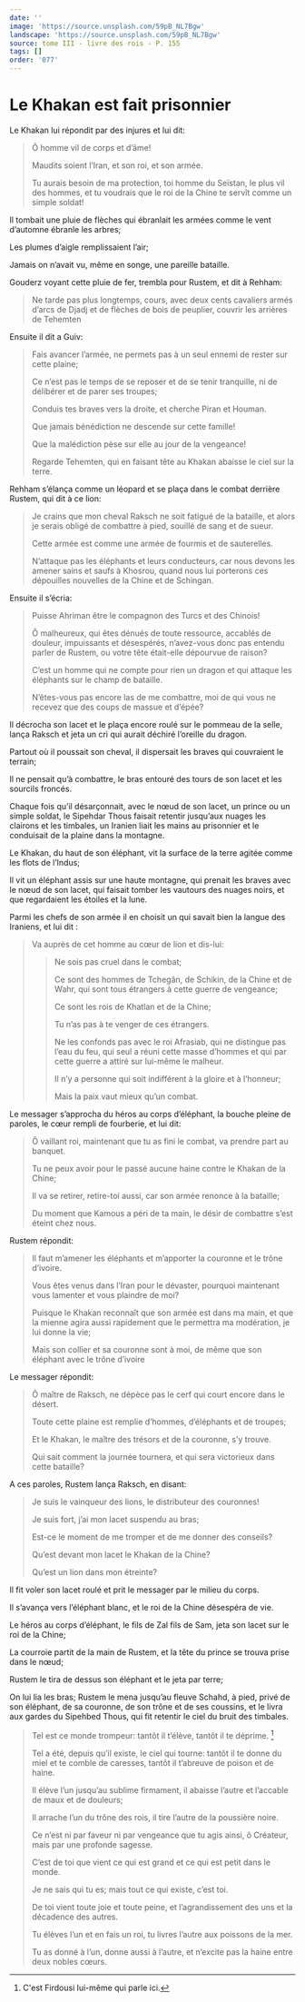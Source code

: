 ```yaml
---
date: ''
image: 'https://source.unsplash.com/59pB_NL7Bgw'
landscape: 'https://source.unsplash.com/59pB_NL7Bgw'
source: tome III - livre des rois - P. 155
tags: []
order: '077'
---
```


# Le Khakan est fait prisonnier

Le Khakan lui répondit par des injures et lui dit:

> Ô homme vil de corps et d’âme!
>
> Maudits soient l’Iran, et son roi, et son armée.
>
> Tu aurais besoin de ma protection, toi homme du Seïstan, le plus vil des hommes, et tu voudrais que le roi de la Chine te servît comme un simple soldat!

Il tombait une pluie de flèches qui ébranlait les armées comme le vent d’automne ébranle les arbres;

Les plumes d’aigle remplissaient l’air;

Jamais on n’avait vu, même en songe, une pareille bataille.

Gouderz voyant cette pluie de fer, trembla pour Rustem, et dit à Rehham:

> Ne tarde pas plus longtemps, cours, avec deux cents cavaliers armés d’arcs de Djadj et de flèches de bois de peuplier, couvrir les arrières de Tehemten

Ensuite il dit a Guiv:

> Fais avancer l’armée, ne permets pas à un seul ennemi de rester sur cette plaine;
>
> Ce n’est pas le temps de se reposer et de se tenir tranquille, ni de délibérer et de parer ses troupes;
>
> Conduis tes braves vers la droite, et cherche Piran et Houman.
>
> Que jamais bénédiction ne descende sur cette famille!
>
> Que la malédiction pèse sur elle au jour de la vengeance!
>
> Regarde Tehemten, qui en faisant tête au Khakan abaisse le ciel sur la terre.

Rehham s’élança comme un léopard et se plaça dans le combat derrière Rustem, qui dit à ce lion:

> Je crains que mon cheval Raksch ne soit fatigué de la bataille, et alors je serais obligé de combattre à pied, souillé de sang et de sueur.
>
> Cette armée est comme une armée de fourmis et de sauterelles.
>
> N’attaque pas les éléphants et leurs conducteurs, car nous devons les amener sains et saufs à Khosrou, quand nous lui porterons ces dépouilles nouvelles de la Chine et de Schingan.

Ensuite il s’écria:

> Puisse Ahriman être le compagnon des Turcs et des Chinois!
>
> Ô malheureux, qui êtes dénués de toute ressource, accablés de douleur, impuissants et désespérés, n’avez-vous donc pas entendu parler de Rustem, ou votre tête était-elle dépourvue de raison?
>
> C’est un homme qui ne compte pour rien un dragon et qui attaque les éléphants sur le champ de bataille.
>
> N’êtes-vous pas encore las de me combattre, moi de qui vous ne recevez que des coups de massue et d’épée?

Il décrocha son lacet et le plaça encore roulé sur le pommeau de la selle, lança Raksch et jeta un cri qui aurait déchiré l’oreille du dragon.

Partout où il poussait son cheval, il dispersait les braves qui couvraient le terrain;

Il ne pensait qu’à combattre, le bras entouré des tours de son lacet et les sourcils froncés.

Chaque fois qu’il désarçonnait, avec le nœud de son lacet, un prince ou un simple soldat, le Sipehdar Thous faisait retentir jusqu’aux nuages les clairons et les timbales, un Iranien liait les mains au prisonnier et le conduisait de la plaine dans la montagne.

Le Khakan, du haut de son éléphant, vit la surface de la terre agitée comme les flots de l’Indus;

Il vit un éléphant assis sur une haute montagne, qui prenait les braves avec le nœud de son lacet, qui faisait tomber les vautours des nuages noirs, et que regardaient les étoiles et la lune.

Parmi les chefs de son armée il en choisit un qui savait bien la langue des Iraniens, et lui dit :

> Va auprès de cet homme au cœur de lion et dis-lui:
>
> > Ne sois pas cruel dans le combat;
> >
> > Ce sont des hommes de Tchegân, de Schikin, de la Chine et de Wahr, qui sont tous étrangers à cette guerre de vengeance;
> >
> > Ce sont les rois de Khatlan et de la Chine;
> >
> > Tu n’as pas à te venger de ces étrangers.
> >
> > Ne les confonds pas avec le roi Afrasiab, qui ne distingue pas l’eau du feu, qui seul a réuni cette masse d’hommes et qui par cette guerre a attiré sur lui-même le malheur.
> >
> > Il n’y a personne qui soit indifférent à la gloire et à l’honneur;
> >
> > Mais la paix vaut mieux qu’un combat.

Le messager s’approcha du héros au corps d’éléphant, la bouche pleine de paroles, le cœur rempli de fourberie, et lui dit:

> Ô vaillant roi, maintenant que tu as fini le combat, va prendre part au banquet.
>
> Tu ne peux avoir pour le passé aucune haine contre le Khakan de la Chine;
>
> Il va se retirer, retire-toi aussi, car son armée renonce à la bataille;
>
> Du moment que Kamous a péri de ta main, le désir de combattre s’est éteint chez nous.

Rustem répondit:

> Il faut m’amener les éléphants et m’apporter la couronne et le trône d’ivoire.
>
> Vous êtes venus dans l’Iran pour le dévaster, pourquoi maintenant vous lamenter et vous plaindre de moi?
>
> Puisque le Khakan reconnaît que son armée est dans ma main, et que la mienne agira aussi rapidement que le permettra ma modération, je lui donne la vie;
>
> Mais son collier et sa couronne sont à moi, de même que son éléphant avec le trône d’ivoire

Le messager répondit:

> Ô maître de Raksch, ne dépèce pas le cerf qui court encore dans le désert.
>
> Toute cette plaine est remplie d’hommes, d’éléphants et de troupes;
>
> Et le Khakan, le maître des trésors et de la couronne, s’y trouve.
>
> Qui sait comment la journée tournera, et qui sera victorieux dans cette bataille?

A ces paroles, Rustem lança Raksch, en disant:

> Je suis le vainqueur des lions, le distributeur des couronnes!
>
> Je suis fort, j’ai mon lacet suspendu au bras;
>
> Est-ce le moment de me tromper et de me donner des conseils?
>
> Qu’est devant mon lacet le Khakan de la Chine?
>
> Qu’est un lion dans mon étreinte?

Il fit voler son lacet roulé et prit le messager par le milieu du corps.

Il s’avança vers l’éléphant blanc, et le roi de la Chine désespéra de vie.

Le héros au corps d’éléphant, le fils de Zal fils de Sam, jeta son lacet sur le roi de la Chine;

La courroie partit de la main de Rustem, et la tête du prince se trouva prise dans le nœud;

Rustem le tira de dessus son éléphant et le jeta par terre;

On lui lia les bras; Rustem le mena jusqu’au fleuve Schahd, à pied, privé de son éléphant, de sa couronne, de son trône et de ses coussins, et le livra aux gardes du Sipehbed Thous, qui fit retentir le ciel du bruit des timbales.

> Tel est ce monde trompeur: tantôt il t’élève, tantôt il te déprime. [^1]
>
> Tel a été, depuis qu’il existe, le ciel qui tourne: tantôt il te donne du miel et te comble de caresses, tantôt il t’abreuve de poison et de haine.
>
> Il élève l’un jusqu’au sublime firmament, il abaisse l’autre et l’accable de maux et de douleurs;
>
> Il arrache l’un du trône des rois, il tire l’autre de la poussière noire.
>
> Ce n’est ni par faveur ni par vengeance que tu agis ainsi, ô Créateur, mais par une profonde sagesse.
>
> C’est de toi que vient ce qui est grand et ce qui est petit dans le monde.
>
> Je ne sais qui tu es; mais tout ce qui existe, c’est toi.
>
> De toi vient toute joie et toute peine, et l’agrandissement des uns et la décadence des autres.
>
> Tu élèves l’un et en fais un roi, tu livres l’autre aux poissons de la mer.
>
> Tu as donné à l’un, donne aussi à l’autre, et n’excite pas la haine entre deux nobles cœurs.

[^1]: C'est Firdousi lui-même qui parle ici.
